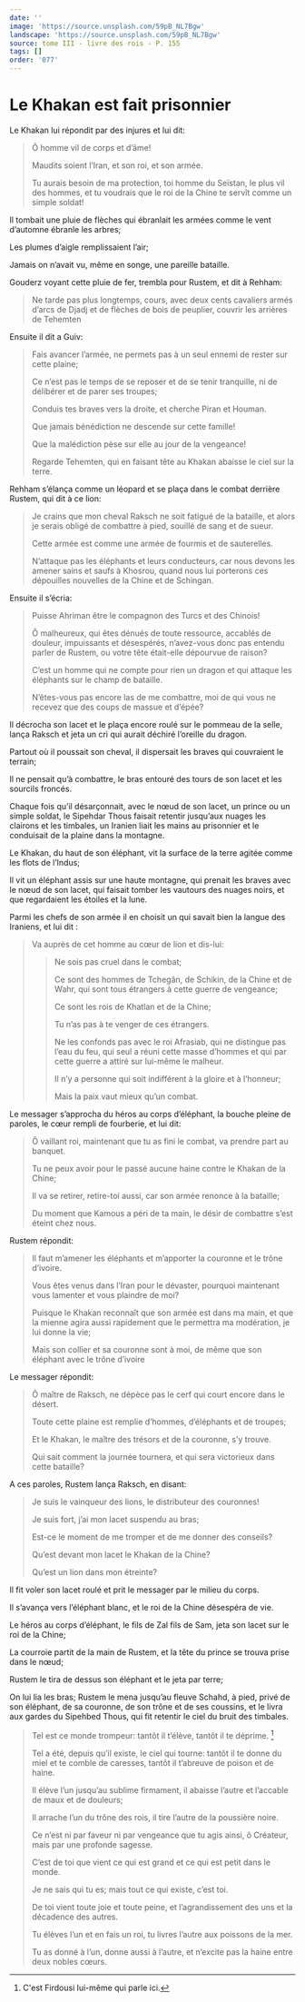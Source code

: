 ```yaml
---
date: ''
image: 'https://source.unsplash.com/59pB_NL7Bgw'
landscape: 'https://source.unsplash.com/59pB_NL7Bgw'
source: tome III - livre des rois - P. 155
tags: []
order: '077'
---
```


# Le Khakan est fait prisonnier

Le Khakan lui répondit par des injures et lui dit:

> Ô homme vil de corps et d’âme!
>
> Maudits soient l’Iran, et son roi, et son armée.
>
> Tu aurais besoin de ma protection, toi homme du Seïstan, le plus vil des hommes, et tu voudrais que le roi de la Chine te servît comme un simple soldat!

Il tombait une pluie de flèches qui ébranlait les armées comme le vent d’automne ébranle les arbres;

Les plumes d’aigle remplissaient l’air;

Jamais on n’avait vu, même en songe, une pareille bataille.

Gouderz voyant cette pluie de fer, trembla pour Rustem, et dit à Rehham:

> Ne tarde pas plus longtemps, cours, avec deux cents cavaliers armés d’arcs de Djadj et de flèches de bois de peuplier, couvrir les arrières de Tehemten

Ensuite il dit a Guiv:

> Fais avancer l’armée, ne permets pas à un seul ennemi de rester sur cette plaine;
>
> Ce n’est pas le temps de se reposer et de se tenir tranquille, ni de délibérer et de parer ses troupes;
>
> Conduis tes braves vers la droite, et cherche Piran et Houman.
>
> Que jamais bénédiction ne descende sur cette famille!
>
> Que la malédiction pèse sur elle au jour de la vengeance!
>
> Regarde Tehemten, qui en faisant tête au Khakan abaisse le ciel sur la terre.

Rehham s’élança comme un léopard et se plaça dans le combat derrière Rustem, qui dit à ce lion:

> Je crains que mon cheval Raksch ne soit fatigué de la bataille, et alors je serais obligé de combattre à pied, souillé de sang et de sueur.
>
> Cette armée est comme une armée de fourmis et de sauterelles.
>
> N’attaque pas les éléphants et leurs conducteurs, car nous devons les amener sains et saufs à Khosrou, quand nous lui porterons ces dépouilles nouvelles de la Chine et de Schingan.

Ensuite il s’écria:

> Puisse Ahriman être le compagnon des Turcs et des Chinois!
>
> Ô malheureux, qui êtes dénués de toute ressource, accablés de douleur, impuissants et désespérés, n’avez-vous donc pas entendu parler de Rustem, ou votre tête était-elle dépourvue de raison?
>
> C’est un homme qui ne compte pour rien un dragon et qui attaque les éléphants sur le champ de bataille.
>
> N’êtes-vous pas encore las de me combattre, moi de qui vous ne recevez que des coups de massue et d’épée?

Il décrocha son lacet et le plaça encore roulé sur le pommeau de la selle, lança Raksch et jeta un cri qui aurait déchiré l’oreille du dragon.

Partout où il poussait son cheval, il dispersait les braves qui couvraient le terrain;

Il ne pensait qu’à combattre, le bras entouré des tours de son lacet et les sourcils froncés.

Chaque fois qu’il désarçonnait, avec le nœud de son lacet, un prince ou un simple soldat, le Sipehdar Thous faisait retentir jusqu’aux nuages les clairons et les timbales, un Iranien liait les mains au prisonnier et le conduisait de la plaine dans la montagne.

Le Khakan, du haut de son éléphant, vit la surface de la terre agitée comme les flots de l’Indus;

Il vit un éléphant assis sur une haute montagne, qui prenait les braves avec le nœud de son lacet, qui faisait tomber les vautours des nuages noirs, et que regardaient les étoiles et la lune.

Parmi les chefs de son armée il en choisit un qui savait bien la langue des Iraniens, et lui dit :

> Va auprès de cet homme au cœur de lion et dis-lui:
>
> > Ne sois pas cruel dans le combat;
> >
> > Ce sont des hommes de Tchegân, de Schikin, de la Chine et de Wahr, qui sont tous étrangers à cette guerre de vengeance;
> >
> > Ce sont les rois de Khatlan et de la Chine;
> >
> > Tu n’as pas à te venger de ces étrangers.
> >
> > Ne les confonds pas avec le roi Afrasiab, qui ne distingue pas l’eau du feu, qui seul a réuni cette masse d’hommes et qui par cette guerre a attiré sur lui-même le malheur.
> >
> > Il n’y a personne qui soit indifférent à la gloire et à l’honneur;
> >
> > Mais la paix vaut mieux qu’un combat.

Le messager s’approcha du héros au corps d’éléphant, la bouche pleine de paroles, le cœur rempli de fourberie, et lui dit:

> Ô vaillant roi, maintenant que tu as fini le combat, va prendre part au banquet.
>
> Tu ne peux avoir pour le passé aucune haine contre le Khakan de la Chine;
>
> Il va se retirer, retire-toi aussi, car son armée renonce à la bataille;
>
> Du moment que Kamous a péri de ta main, le désir de combattre s’est éteint chez nous.

Rustem répondit:

> Il faut m’amener les éléphants et m’apporter la couronne et le trône d’ivoire.
>
> Vous êtes venus dans l’Iran pour le dévaster, pourquoi maintenant vous lamenter et vous plaindre de moi?
>
> Puisque le Khakan reconnaît que son armée est dans ma main, et que la mienne agira aussi rapidement que le permettra ma modération, je lui donne la vie;
>
> Mais son collier et sa couronne sont à moi, de même que son éléphant avec le trône d’ivoire

Le messager répondit:

> Ô maître de Raksch, ne dépèce pas le cerf qui court encore dans le désert.
>
> Toute cette plaine est remplie d’hommes, d’éléphants et de troupes;
>
> Et le Khakan, le maître des trésors et de la couronne, s’y trouve.
>
> Qui sait comment la journée tournera, et qui sera victorieux dans cette bataille?

A ces paroles, Rustem lança Raksch, en disant:

> Je suis le vainqueur des lions, le distributeur des couronnes!
>
> Je suis fort, j’ai mon lacet suspendu au bras;
>
> Est-ce le moment de me tromper et de me donner des conseils?
>
> Qu’est devant mon lacet le Khakan de la Chine?
>
> Qu’est un lion dans mon étreinte?

Il fit voler son lacet roulé et prit le messager par le milieu du corps.

Il s’avança vers l’éléphant blanc, et le roi de la Chine désespéra de vie.

Le héros au corps d’éléphant, le fils de Zal fils de Sam, jeta son lacet sur le roi de la Chine;

La courroie partit de la main de Rustem, et la tête du prince se trouva prise dans le nœud;

Rustem le tira de dessus son éléphant et le jeta par terre;

On lui lia les bras; Rustem le mena jusqu’au fleuve Schahd, à pied, privé de son éléphant, de sa couronne, de son trône et de ses coussins, et le livra aux gardes du Sipehbed Thous, qui fit retentir le ciel du bruit des timbales.

> Tel est ce monde trompeur: tantôt il t’élève, tantôt il te déprime. [^1]
>
> Tel a été, depuis qu’il existe, le ciel qui tourne: tantôt il te donne du miel et te comble de caresses, tantôt il t’abreuve de poison et de haine.
>
> Il élève l’un jusqu’au sublime firmament, il abaisse l’autre et l’accable de maux et de douleurs;
>
> Il arrache l’un du trône des rois, il tire l’autre de la poussière noire.
>
> Ce n’est ni par faveur ni par vengeance que tu agis ainsi, ô Créateur, mais par une profonde sagesse.
>
> C’est de toi que vient ce qui est grand et ce qui est petit dans le monde.
>
> Je ne sais qui tu es; mais tout ce qui existe, c’est toi.
>
> De toi vient toute joie et toute peine, et l’agrandissement des uns et la décadence des autres.
>
> Tu élèves l’un et en fais un roi, tu livres l’autre aux poissons de la mer.
>
> Tu as donné à l’un, donne aussi à l’autre, et n’excite pas la haine entre deux nobles cœurs.

[^1]: C'est Firdousi lui-même qui parle ici.
